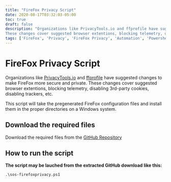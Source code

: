 ```yaml
---
title: "FireFox Privacy Script"
date: 2020-08-17T03:32:03-05:00
toc: true
draft: false
description: "Organizations like PrivacyTools.io and ffprofile have suggested changes to make FireFox more secure and private.
These changes cover suggested browser extentions, blocking telemetry, disabling 3rd-party cookies, disabling trackers, etc."
tags: ['FireFox', 'Privacy', 'FireFox Privacy', 'Automation', 'Powershell', 'Script']
---
```


# FireFox Privacy Script

Organizations like [PrivacyTools.io](https://www.privacytools.io/browsers/#about_config) and [ffprofile](https://ffprofile.com/) have suggested changes to make FireFox more secure and private.
These changes cover suggested browser extentions, blocking telemetry, disabling 3rd-party cookies, disabling trackers, etc.

This script will take the pregenerated FireFox configuration files and install them in the proper directories on a Windows system.

## Download the required files

Download the required files from the [GitHub Repository](https://github.com/simeononsecurity/FireFox-Privacy-Script)

## How to run the script

**The script may be lauched from the extracted GitHub download like this:**
```
.\sos-firefoxprivacy.ps1
```